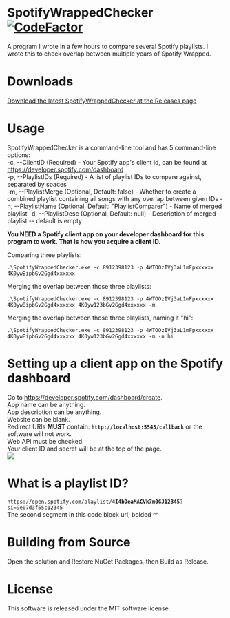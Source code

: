# SpotifyWrappedChecker [![CodeFactor](https://www.codefactor.io/repository/github/solwynn/spotifyplaylistcomparer/badge)](https://www.codefactor.io/repository/github/solwynn/spotifyplaylistcomparer)
A program I wrote in a few hours to compare several Spotify playlists. I wrote this to check overlap between multiple years of Spotify Wrapped.
  
# Downloads  
[Download the latest SpotifyWrappedChecker at the Releases page](https://github.com/solwynn/SpotifyWrappedChecker/releases)

# Usage  
SpotifyWrappedChecker is a command-line tool and has 5 command-line options:  
-c, --ClientID (Required) - Your Spotify app's client id, can be found at https://developer.spotify.com/dashboard  
-p, --PlaylistIDs (Required) - A list of playlist IDs to compare against, separated by spaces  
-m, --PlaylistMerge (Optional, Default: false) - Whether to create a combined playlist containing all songs with any overlap between given IDs
-n, --PlaylistName (Optional, Default: "PlaylistComparer") - Name of merged playlist
-d, --PlaylistDesc (Optional, Default: null) - Description of merged playlist -- default is empty

**You NEED a Spotify client app on your developer dashboard for this program to work. That is how you acquire a client ID.**

Comparing three playlists:
```
.\SpotifyWrappedChecker.exe -c 8912398123 -p 4WTOOzIVj3aL1mFpxxxxxx 4K0ywBipbGv2Ggd4xxxxxx 
```  

Merging the overlap between those three playlists:
```
.\SpotifyWrappedChecker.exe -c 8912398123 -p 4WTOOzIVj3aL1mFpxxxxxx 4K0ywBipbGv2Ggd4xxxxxx 4K0yw123bGv2Ggd4xxxxxx -m
```

Merging the overlap between those three playlists, naming it "hi":
```
.\SpotifyWrappedChecker.exe -c 8912398123 -p 4WTOOzIVj3aL1mFpxxxxxx 4K0ywBipbGv2Ggd4xxxxxx 4K0yw123bGv2Ggd4xxxxxx -m -n hi
```

# Setting up a client app on the Spotify dashboard
Go to https://developer.spotify.com/dashboard/create.  
App name can be anything.  
App description can be anything.  
Website can be blank.  
Redirect URIs **MUST** contain: **`http://localhost:5543/callback`** or the software will not work.  
Web API must be checked.  
Your client ID and secret will be at the top of the page.  
![](https://i.imgur.com/t74CfPo.png)



# What is a playlist ID?
`https://open.spotify.com/playlist/`**`4I4bDeaMACVk7m0GJ12345`**`?si=9e07d3f55c12345`  
The second segment in this code block url, bolded \^\^

# Building from Source  
Open the solution and Restore NuGet Packages, then Build as Release.

# License  
This software is released under the MIT software license.